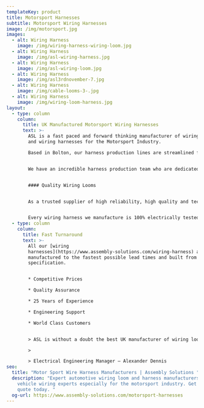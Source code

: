 ```yaml
---
templateKey: product
title: Motorsport Harnesses
subtitle: Motorsport Wiring Harnesses
image: /img/motorsport.jpg
images:
  - alt: Wiring Harness
    image: /img/wiring-harness-wiring-loom.jpg
  - alt: Wiring Harness
    image: /img/asl-wiring-harness.jpg
  - alt: Wiring Harness
    image: /img/asl-wiring-loom.jpg
  - alt: Wiring Harness
    image: /img/asl3rdnovember-7.jpg
  - alt: Wiring Harness
    image: /img/cable-looms-3-.jpg
  - alt: Wiring Harness
    image: /img/wiring-loom-harness.jpg
layout:
  - type: column
    column:
      title: UK Manufactured Motorsport Wiring Harnesses
      text: >-
        ASL is a fast paced and forward thinking manufacturer of wiring looms
        and wiring harnesses for the Motorsport Industry.

        Based in Bolton, our harness production lines are streamlined for efficient manufacture, complete with 10m long wiring boards and side stock filled trolleys for all materials and tooling.


        We have an incredible harness production team who are dedicated to producing world class looms, whilst exploring ways of reducing weight which is ever so important in Motorsport.


        #### Quality Wiring Looms


        As a trusted supplier of high reliability, high quality and technically advanced components and products, we are the supplier of choice for [wiring looms](https://www.assembly-solutions.com/wiring-loom) to an impressive list of world leading manufacturers including; Aston Martin, Ford and Rolls Royce.


        Every wiring harness we manufacture is 100% electrically tested and all our production processes conform to Quality ISO 9001.
  - type: column
    column:
      title: Fast Turnaround
      text: >-
        All our [wiring
        harnesses](https://www.assembly-solutions.com/wiring-harness) are
        manufactured to the fastest possible lead times and built from customer
        specification.  


        * Competitive Prices

        * Quality Assurance

        * 25 Years of Experience

        * Engineering Support

        * World Class Customers


        > ASL is without a doubt the best UK manufacturer of wiring looms and wiring harnesses. They have been our preferred supplier for 10 years because their quality and attention to detail is none other than excellent, and they deliver when they say they will - which is something my other suppliers don’t do! For us we find working with ASL extremely easy, they are always quick to respond and support us with fast turnaround deliveries when we have urgent demands.

        >

        > Electrical Engineering Manager – Alexander Dennis
seo:
  title: "Motor Sport Wire Harness Manufacturers | Assembly Solutions "
  description: "Expert automotive wiring loom and harness manufacturers and
    vehicle wiring experts especially for the motorsport industry. Get your free
    quote today. "
  og-url: https://www.assembly-solutions.com/motorsport-harnesses
---
```

